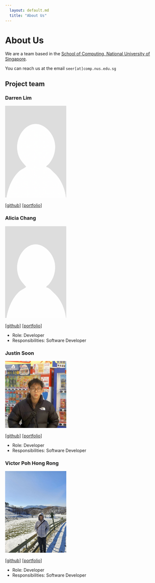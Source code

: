 ```yaml
---
  layout: default.md
  title: "About Us"
---
```


# About Us

We are a team based in the [School of Computing, National University of Singapore](http://www.comp.nus.edu.sg).

You can reach us at the email `seer[at]comp.nus.edu.sg`

## Project team

### Darren Lim

<img src="images/loyaltypollution.png" width="200px">

[[github](https://github.com/loyaltypollution)]
[[portfolio](team/loyaltypollution.md)]

### Alicia Chang

<img src="images/rannn367.png" width="200px">

[[github](https://github.com/rannn367)]
[[portfolio](team/rannn367.md)]

* Role: Developer
* Responsibilities: Software Developer


### Justin Soon

<img src="images/jsjk112344.png" width="200px">


[[github](https://github.com/jsjk112344)]
[[portfolio](team/jsjk112344.md)]

* Role: Developer
* Responsibilities: Software Developer


### Victor Poh Hong Rong

<img src="images/whitebear82.png" width="200px">

[[github](http://github.com/whitebear82)]
[[portfolio](team/whitebear82.md)]

* Role: Developer
* Responsibilities: Software Developer

